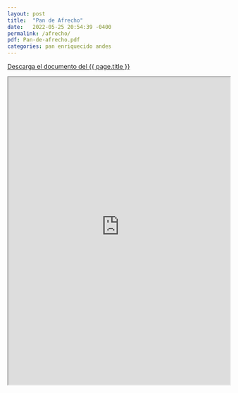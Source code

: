 ```yaml
---
layout: post
title:  "Pan de Afrecho"
date:   2022-05-25 20:54:39 -0400
permalink: /afrecho/
pdf: Pan-de-afrecho.pdf
categories: pan enriquecido andes
---
```


<a href="https://mapadepanesvenezolanos.github.io/assets/pdf/{{ page.pdf }}">Descarga el documento del {{ page.title }}</a>

<iframe src="https://mapadepanesvenezolanos.github.io/assets/pdf/{{ page.pdf }}" width="100%" height="700px">
